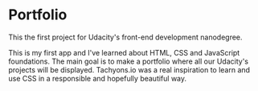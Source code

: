 # Portfolio

This the first project for Udacity's front-end development nanodegree.

This is my first app and I've learned about HTML, CSS and JavaScript foundations. The main goal is to make a portfolio where all our Udacity's projects will be displayed. Tachyons.io was a real inspiration to learn and use CSS in a responsible and hopefully beautiful way.